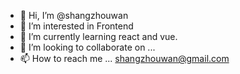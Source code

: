 - 👋 Hi, I’m @shangzhouwan
- 👀 I’m interested in Frontend
- 🌱 I’m currently learning react and vue.
- 💞️ I’m looking to collaborate on ...
- 📫 How to reach me ... shangzhouwan@gmail.com

<!---
shangzhouwan/shangzhouwan is a ✨ special ✨ repository because its `README.md` (this file) appears on your GitHub profile.
You can click the Preview link to take a look at your changes.
--->
